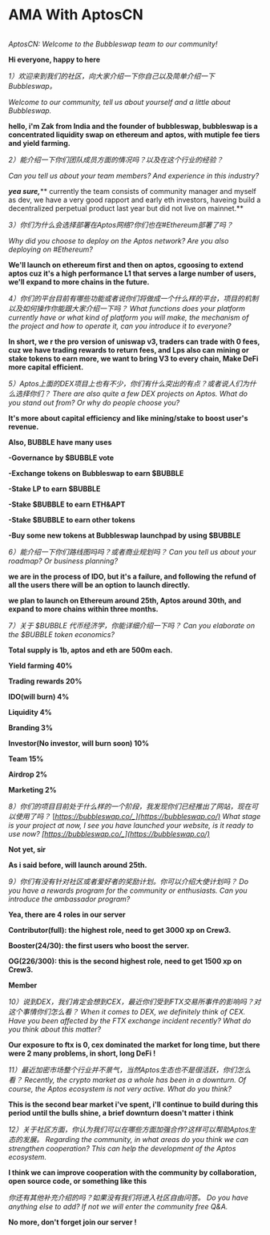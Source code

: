 # AMA With AptosCN

<figure><img src="broken-reference" alt=""><figcaption></figcaption></figure>

_AptosCN: Welcome to the Bubbleswap team to our community!_

**Hi everyone, happy to here**

_1）欢迎来到我们的社区，向大家介绍一下你自己以及简单介绍一下Bubbleswap。_&#x20;

_Welcome to our community, tell us about yourself and a little about Bubbleswap._

**hello, i'm Zak from India and the founder of bubbleswap, bubbleswap is a concentrated liquidity swap on ethereum and aptos, with mutiple fee tiers and yield farming.**

_2）能介绍一下你们团队成员方面的情况吗？以及在这个行业的经验？_&#x20;

_Can you tell us about your team members? And experience in this industry?_

_**yea sure,**_** currently the team consists of community manager and myself as dev, we have a very good rapport and early eth investors, haveing build a decentralized perpetual product last year but did not live on mainnet.**

_3）你们为什么会选择部署在Aptos网络?你们也在#Ethereum部署了吗？_&#x20;

_Why did you choose to deploy on the Aptos network? Are you also deploying on #Ethereum?_

**We'll launch on ethereum first and then on aptos, cgoosing to extend aptos cuz it's a high performance L1 that serves a large number of users, we'll expand to more chains in the future.**

_4）你们的平台目前有哪些功能或者说你们将做成一个什么样的平台，项目的机制以及如何操作你能跟大家介绍一下吗？ What functions does your platform currently have or what kind of platform you will make, the mechanism of the project and how to operate it, can you introduce it to everyone?_

**In short, we r the pro version of uniswap v3, traders can trade with 0 fees, cuz we have trading rewards to return fees, and Lps also can mining or stake tokens to earn more, we want to bring V3 to every chain, Make DeFi more capital efficient.**

_5）Aptos上面的DEX项目上也有不少，你们有什么突出的有点？或者说人们为什么选择你们？ There are also quite a few DEX projects on Aptos. What do you stand out from? Or why do people choose you?_

**It's more about capital efficiency and like mining/stake to boost user's revenue.**

**Also, BUBBLE have many uses**

**-Governance by $BUBBLE vote**&#x20;

**-Exchange tokens on Bubbleswap to earn $BUBBLE**&#x20;

**-Stake LP to earn $BUBBLE**&#x20;

**-Stake $BUBBLE to earn ETH\&APT**&#x20;

**-Stake $BUBBLE to earn other tokens**&#x20;

**-Buy some new tokens at Bubbleswap launchpad by using $BUBBLE**

_6）能介绍一下你们路线图吗吗？或者商业规划吗？ Can you tell us about your roadmap? Or business planning?_

**we are in the process of IDO, but it's a failure, and following the refund of all the users there will be an option to launch directly.**

**we plan to launch on Ethereum around 25th, Aptos around 30th, and expand to more chains within three months.**

_7）关于 $BUBBLE 代币经济学，你能详细介绍一下吗？ Can you elaborate on the $BUBBLE token economics?_

**Total supply is 1b, aptos and eth are 500m each.**

**Yield farming 40%**&#x20;

**Trading rewards 20%**&#x20;

**IDO(will burn) 4%**&#x20;

**Liquidity 4%**&#x20;

**Branding 3%**&#x20;

**Investor(No investor, will burn soon) 10%**&#x20;

**Team 15%**&#x20;

**Airdrop 2%**&#x20;

**Marketing 2%**

_8）你们的项目目前处于什么样的一个阶段，我发现你们已经推出了网站，现在可以使用了吗？_ [_https://bubbleswap.co/_](https://bubbleswap.co/) _What stage is your project at now, I see you have launched your website, is it ready to use now?_ [_https://bubbleswap.co/_](https://bubbleswap.co/)__

**Not yet, sir**

**As i said before, will launch around 25th.**

_9）你们有没有针对社区或者爱好者的奖励计划。你可以介绍大使计划吗？ Do you have a rewards program for the community or enthusiasts. Can you introduce the ambassador program?_

**Yea, there are 4 roles in our server**

**Contributor(full): the highest role, need to get 3000 xp on Crew3.**&#x20;

**Booster(24/30): the first users who boost the server.**&#x20;

**OG(226/300): this is the second highest role, need to get 1500 xp on Crew3.**&#x20;

**Member**

_10）说到DEX，我们肯定会想到CEX，最近你们受到FTX交易所事件的影响吗？对这个事情你们怎么看？ When it comes to DEX, we definitely think of CEX. Have you been affected by the FTX exchange incident recently? What do you think about this matter?_

**Our exposure to ftx is 0, cex dominated the market for long time, but there were 2 many problems, in short, long DeFi !**

_11）最近加密市场整个行业并不景气，当然Aptos生态也不是很活跃，你们怎么看？ Recently, the crypto market as a whole has been in a downturn. Of course, the Aptos ecosystem is not very active. What do you think?_

**This is the second bear market i've spent, i'll continue to build during this period until the bulls shine, a brief downturn doesn't matter i think**

_12）关于社区方面，你认为我们可以在哪些方面加强合作?这样可以帮助Aptos生态的发展。 Regarding the community, in what areas do you think we can strengthen cooperation? This can help the development of the Aptos ecosystem._

**I think we can improve cooperation with the community by collaboration, open source code, or something like this**

_你还有其他补充介绍的吗？如果没有我们将进入社区自由问答。 Do you have anything else to add? If not we will enter the community free Q\&A._

**No more, don't forget join our server !**
